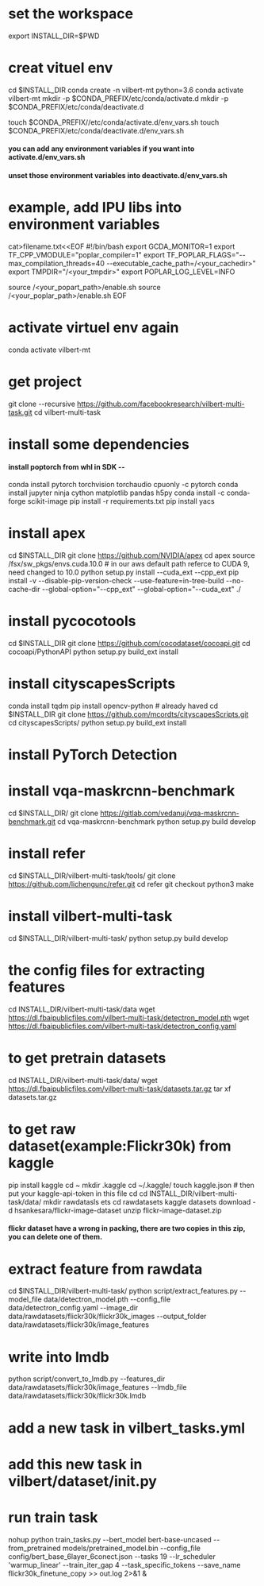 
# set the workspace
export INSTALL_DIR=$PWD

# creat vituel env
cd $INSTALL_DIR
conda create -n vilbert-mt python=3.6
conda activate vilbert-mt
mkdir -p $CONDA_PREFIX/etc/conda/activate.d
mkdir -p $CONDA_PREFIX/etc/conda/deactivate.d

touch $CONDA_PREFIX//etc/conda/activate.d/env_vars.sh
touch $CONDA_PREFIX/etc/conda/deactivate.d/env_vars.sh

#### you can add any environment variables if you want into activate.d/env_vars.sh
#### unset those environment variables into deactivate.d/env_vars.sh

# example, add IPU libs into environment variables
cat>filename.txt<<EOF
#!/bin/bash
export GCDA_MONITOR=1
export TF_CPP_VMODULE="poplar_compiler=1"
export TF_POPLAR_FLAGS="--max_compilation_threads=40 --executable_cache_path=/<your_cachedir>"
export TMPDIR="/<your_tmpdir>"
export POPLAR_LOG_LEVEL=INFO

source /<your_popart_path>/enable.sh
source /<your_poplar_path>/enable.sh
EOF

# activate virtuel env again
conda activate vilbert-mt

# get project
git clone --recursive https://github.com/facebookresearch/vilbert-multi-task.git
cd vilbert-multi-task

# install some dependencies
#### install poptorch from whl in SDK -- 
conda install pytorch torchvision torchaudio cpuonly -c pytorch
conda install jupyter ninja cython matplotlib pandas h5py
conda install -c conda-forge scikit-image
pip install -r requirements.txt
pip install yacs

# install apex
cd $INSTALL_DIR
git clone https://github.com/NVIDIA/apex
cd apex
source /fsx/sw_pkgs/envs.cuda.10.0 # in our aws default path referce to CUDA 9, need changed to 10.0
python setup.py install --cuda_ext --cpp_ext
pip install -v --disable-pip-version-check --use-feature=in-tree-build --no-cache-dir --global-option="--cpp_ext" --global-option="--cuda_ext" ./

# install pycocotools
cd $INSTALL_DIR
git clone https://github.com/cocodataset/cocoapi.git
cd cocoapi/PythonAPI
python setup.py build_ext install

# install cityscapesScripts
conda install tqdm
pip install opencv-python # already haved 
cd $INSTALL_DIR
git clone https://github.com/mcordts/cityscapesScripts.git
cd cityscapesScripts/
python setup.py build_ext install

# install PyTorch Detection
<!-- cd $INSTALL_DIR
git clone https://github.com/facebookresearch/maskrcnn-benchmark.git
cd maskrcnn-benchmark
# the following will install the lib with
# symbolic links, so that you can modify
# the files if you want and won't need to
# re-build it
python setup.py build develop 
# now it was replaced by vqa-maskrcnn-benchmark.git
# because the repo maskrcnn-benchmark updated to a high version and miss matched this project.
-->

# install vqa-maskrcnn-benchmark
cd $INSTALL_DIR/
git clone https://gitlab.com/vedanuj/vqa-maskrcnn-benchmark.git
cd vqa-maskrcnn-benchmark
python setup.py build develop

# install refer
cd $INSTALL_DIR/vilbert-multi-task/tools/
git clone https://github.com/lichengunc/refer.git
cd refer
git checkout python3
make

# install vilbert-multi-task
cd $INSTALL_DIR/vilbert-multi-task/
python setup.py build develop

# the config files for extracting features
cd INSTALL_DIR/vilbert-multi-task/data
wget https://dl.fbaipublicfiles.com/vilbert-multi-task/detectron_model.pth
wget https://dl.fbaipublicfiles.com/vilbert-multi-task/detectron_config.yaml

# to get pretrain datasets 
cd INSTALL_DIR/vilbert-multi-task/data/
wget https://dl.fbaipublicfiles.com/vilbert-multi-task/datasets.tar.gz 
tar xf datasets.tar.gz


# to get raw dataset(example:Flickr30k) from kaggle
pip install kaggle
cd ~
mkdir .kaggle
cd ~/.kaggle/
touch kaggle.json # then put your kaggle-api-token in this file
cd cd INSTALL_DIR/vilbert-multi-task/data/
mkdir rawdatasls
ets
cd rawdatasets
kaggle datasets download -d hsankesara/flickr-image-dataset
unzip flickr-image-dataset.zip
#### flickr dataset have a wrong in packing, there are two copies in this zip, you can delete one of them.

# extract feature from rawdata
cd $INSTALL_DIR/vilbert-multi-task/
python script/extract_features.py --model_file data/detectron_model.pth --config_file data/detectron_config.yaml --image_dir data/rawdatasets/flickr30k/flickr30k_images --output_folder data/rawdatasets/flickr30k/image_features

# write into lmdb
python script/convert_to_lmdb.py --features_dir data/rawdatasets/flickr30k/image_features --lmdb_file data/rawdatasets/flickr30k/flickr30k.lmdb

# add a new task in vilbert_tasks.yml
# add this new task in vilbert/dataset/__init__.py
# run train task 

nohup python train_tasks.py --bert_model bert-base-uncased --from_pretrained models/pretrained_model.bin --config_file config/bert_base_6layer_6conect.json --tasks 19 --lr_scheduler 'warmup_linear' --train_iter_gap 4 --task_specific_tokens --save_name flickr30k_finetune_copy >> out.log 2>&1 &






